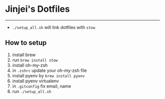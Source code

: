 # Jinjei's Dotfiles
---
- `./setup_all.sh` will link dotfiles with `stow`

## How to setup
1. install brew
1. run `brew install stow`
1. install oh-my-zsh
1. in `.zshrc` update your oh-my-zsh file
1. install pyenv by `brew install pyenv`
1. install pyenv virtualenv
1. in `.gitconfig` fix email, name
1. run `./setup_all.sh`
